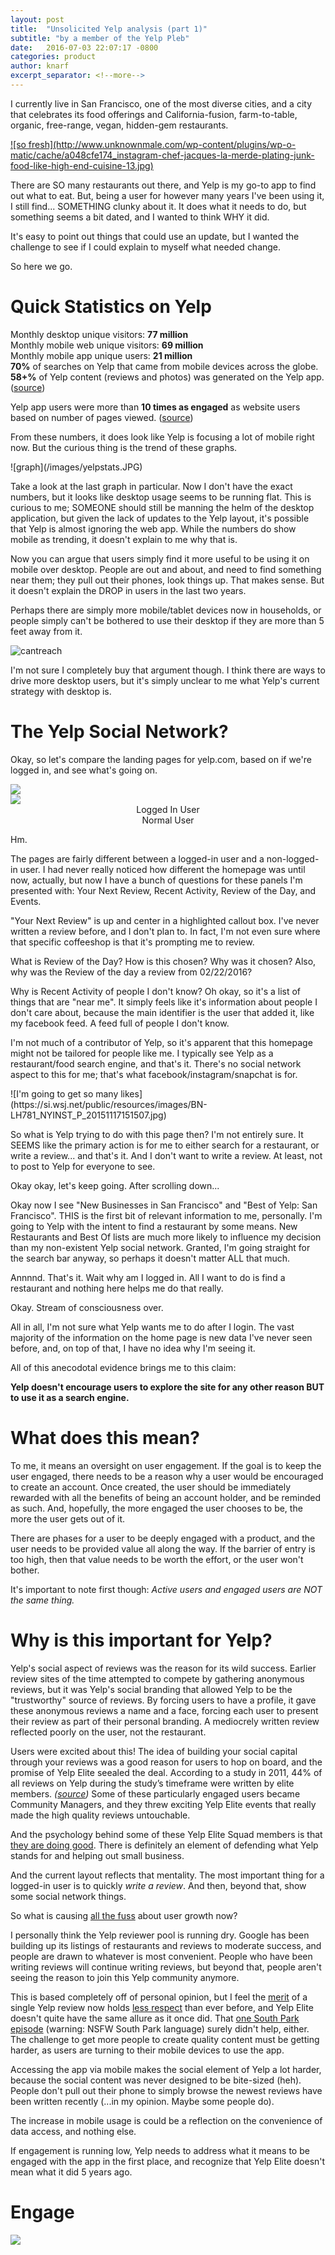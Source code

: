 ```yaml
---
layout: post
title:  "Unsolicited Yelp analysis (part 1)"
subtitle: "by a member of the Yelp Pleb"
date:   2016-07-03 22:07:17 -0800
categories: product
author: knarf
excerpt_separator: <!--more-->
---
```


I currently live in San Francisco, one of the most diverse cities, and a city that celebrates its food offerings and California-fusion, farm-to-table, organic, free-range, vegan, hidden-gem restaurants. 

<a href="#" class="image featured">
![so fresh](http://www.unknownmale.com/wp-content/plugins/wp-o-matic/cache/a048cfe174_instagram-chef-jacques-la-merde-plating-junk-food-like-high-end-cuisine-13.jpg)
</a> 

There are SO many restaurants out there, and Yelp is my go-to app to find out what to eat. But, being a user for however many years I've been using it, I still find... SOMETHING clunky about it.  It does what it needs to do, but something seems a bit dated, and I wanted to think WHY it did. 

It's easy to point out things that could use an update, but I wanted the challenge to see if I could explain to myself what needed change.

So here we go.  

<!--more-->

Quick Statistics on Yelp
========================
Monthly desktop unique visitors: **77 million**  
Monthly mobile web unique visitors: **69 million**  
Monthly mobile app unique users: **21 million**  
**70%** of searches on Yelp that came from mobile devices across the globe.  
**58+%** of Yelp content (reviews and photos) was generated on the Yelp app.  ([source](https://www.yelp.com/factsheet))

Yelp app users were more than **10 times as engaged** as website users based on number of pages viewed.  ([source](http://www.prnewswire.com/news-releases/yelp-announces-fourth-quarter-and-full-year-2015-financial-results-300216659.html))

From these numbers, it does look like Yelp is focusing a lot of mobile right now. But the curious thing is the trend of these graphs. 

<span class="image fit">
![graph](/images/yelpstats.JPG)
</span>

Take a look at the last graph in particular. Now I don't have the exact numbers, but it looks like desktop usage seems to be running flat. This is curious to me; SOMEONE should still be manning the helm of the desktop application, but given the lack of updates to the Yelp layout, it's possible that Yelp is almost ignoring the web app. While the numbers do show mobile as trending, it doesn't explain to me why that is.  

Now you can argue that users simply find it more useful to be using it on mobile over desktop. People are out and about, and need to find something near them; they pull out their phones, look things up.  That makes sense. But it doesn't explain the DROP in users in the last two years. 

Perhaps there are simply more mobile/tablet devices now in households, or people simply can't be bothered to use their desktop if they are more than 5 feet away from it.  

![cantreach](http://www.laughtard.com/wp-content/uploads/2014/11/When-Im-lying-on-the-couch-and-cant-quite-reach-my-phone.gif)

I'm not sure I completely buy that argument though.  I think there are ways to drive more desktop users, but it's simply unclear to me what Yelp's current strategy with desktop is. 

The Yelp Social Network?
========================

Okay, so let's compare the landing pages for yelp.com, based on if we're logged in, and see what's going on. 

<div class="row uniform">
	<div class="6u">
	<span class="image fit"><img src="/images/yelp-home-in.JPG"></span> 
	</div>
	<div class="6u">
	<span class="image fit"><img src="/images/yelp-home-out.JPG"></span>
	</div>
</div>
<div class="row uniform">
	<div class="6u" style="text-align:center;">
	Logged In User
	</div>
	<div class="6u" style="text-align:center;">
	Normal User
	</div>
</div>
<p></p>

Hm. 

The pages are fairly different between a logged-in user and a non-logged-in user.  I had never really noticed how different the homepage was until now, actually, but now I have a bunch of questions for these panels I'm presented with: Your Next Review, Recent Activity, Review of the Day, and Events. 

"Your Next Review" is up and center in a highlighted callout box. I've never written a review before, and I don't plan to. In fact, I'm not even sure where that specific coffeeshop is that it's prompting me to review. 

What is Review of the Day? How is this chosen? Why was it chosen? Also, why was the Review of the day a review from 02/22/2016?  

Why is Recent Activity of people I don't know? Oh okay, so it's a list of things that are "near me".  It simply feels like it's information about people I don't care about, because the main identifier is the user that added it, like my facebook feed. A feed full of people I don't know. 

I'm not much of a contributor of Yelp, so it's apparent that this homepage might not be tailored for people like me. I typically see Yelp as a restaurant/food search engine, and that's it. There's no social network aspect to this for me; that's what facebook/instagram/snapchat is for. 

<span class="image fit">
![I'm going to get so many likes](https://si.wsj.net/public/resources/images/BN-LH781_NYINST_P_20151117151507.jpg)
</span>

So what is Yelp trying to do with this page then?  I'm not entirely sure. It SEEMS like the primary action is for me to either search for a restaurant, or write a review... and that's it. And I don't want to write a review.  At least, not to post to Yelp for everyone to see. 

Okay okay, let's keep going.  After scrolling down...

Okay now I see "New Businesses in San Francisco" and "Best of Yelp: San Francisco". THIS is the first bit of relevant information to me, personally. I'm going to Yelp with the intent to find a restaurant by some means.  New Restaurants and Best Of lists are much more likely to influence my decision than my non-existent Yelp social network.  Granted, I'm going straight for the search bar anyway, so perhaps it doesn't matter ALL that much.

Annnnd. That's it. Wait why am I logged in. All I want to do is find a restaurant and nothing here helps me do that really. 

Okay. Stream of consciousness over. 

All in all, I'm not sure what Yelp wants me to do after I login. The vast majority of the information on the home page is new data I've never seen before, and, on top of that, I have no idea why I'm seeing it. 

All of this anecodotal evidence brings me to this claim:

**Yelp doesn't encourage users to explore the site for any other reason BUT to use it as a search engine.**

What does this mean?
====================

To me, it means an oversight on user engagement. If the goal is to keep the user engaged, there needs to be a reason why a user would be encouraged to create an account. Once created, the user should be immediately rewarded with all the benefits of being an account holder, and be reminded as such.  And, hopefully, the more engaged the user chooses to be, the more the user gets out of it.

There are phases for a user to be deeply engaged with a product, and the user needs to be provided value all along the way. If the barrier of entry is too high, then that value needs to be worth the effort, or the user won't bother. 

It's important to note first though: *Active users and engaged users are NOT the same thing.*

Why is this important for Yelp?
===============================

Yelp's social aspect of reviews was the reason for its wild success. Earlier review sites of the time attempted to compete by gathering anonymous reviews, but it was Yelp's social branding that allowed Yelp to be the "trustworthy" source of reviews. By forcing users to have a profile, it gave these anonymous reviews a name and a face, forcing each user to present their review as part of their personal branding. A mediocrely written review reflected poorly on the user, not the restaurant. 

Users were excited about this! The idea of building your social capital through your reviews was a good reason for users to hop on board, and the promise of Yelp Elite seealed the deal.  According to a study in 2011, 44% of all reviews on Yelp during the study’s timeframe were written by elite members. *([source](http://searchengineland.com/yelp-crushed-citysearch-yahoo-why-google-stealing-yelps-playbook-78623))* Some of these particularly engaged users became Community Managers, and they threw exciting Yelp Elite events that really made the high quality reviews untouchable. 

And the psychology behind some of these Yelp Elite Squad members is that [they are doing good](http://www.bizjournals.com/phoenix/blog/business/2016/03/exclusive-phoenixs-yelp-elite-squad-members-talk.html). There is definitely an element of defending what Yelp stands for and helping out small business. 

And the current layout reflects that mentality. The most important thing for a logged-in user is to quickly *write a review*. And then, beyond that, show some social network things.

So what is causing [all the fuss](http://www.wsj.com/articles/yelp-needs-some-help-1454866219) about user growth now? 

I personally think the Yelp reviewer pool is running dry. Google has been building up its listings of restaurants and reviews to moderate success, and people are drawn to whatever is most convenient.  People who have been writing reviews will continue writing reviews, but beyond that, people aren't seeing the reason to join this Yelp community anymore. 

This is based completely off of personal opinion, but I feel the [merit][merit] of a single Yelp review now holds [less respect][respect] than ever before, and Yelp Elite doesn't quite have the same allure as it once did. That [one South Park episode](https://www.youtube.com/watch?v=nFhDyZ4HFgY) (warning: NSFW South Park language) surely didn't help, either. The challenge to get more people to create quality content must be getting harder, as users are turning to their mobile devices to use the app. 

Accessing the app via mobile makes the social element of Yelp a lot harder, because the social content was never designed to be bite-sized (heh). People don't pull out their phone to simply browse the newest reviews have been written recently (...in my opinion. Maybe some people do). 

The increase in mobile usage is could be a reflection on the convenience of data access, and nothing else. 

If engagement is running low, Yelp needs to address what it means to be engaged with the app in the first place, and recognize that Yelp Elite doesn't mean what it did 5 years ago.  


Engage
======

<div style="width:100%; height:30em; overflow:hidden;">
<span class="image fit">
<img src="http://ecologyofeducation.net/wsite/wp-content/uploads/2012/06/picard-588x448.jpg">
</span>
</div>

So what does it mean to engage a user? From app to app, it's up to the team to decide and optimize on. 

From [this post on knowtify.io](http://blog.knowtify.io/four-steps-for-creating-a-user-engagement-score/), 

> "What is an engaged customer of [our product]?"  
They should answer with something like, "An engaged user of [our product] does X, Y, Z."

So let's take a look at some potential Engagement Activities for Yelp:

* Search for restaurant/business, read reviews.
* Call business through Yelp. 
* Find directions to business through Yelp. 
* View an event
* Log in
* Save a bookmark
* React to (like, compliment) a review
* Modify restaurant/business information
* Start a "Conversation"
* Share a photo
* Write a review

To be honest, I think Yelp has already done a great job in bringing in traffic from the normal users of the site; the ones that are just there to find the information they want and get out are successfully doing just that. 

So if a user only needs to search for a business, call, and find directions to be considered engaged, then perfect. The lurkers are engaged, directly up to the point where they find what they need, and leave.

So what should an engaged user be?  To define that we should first look at what Yelp's ideal user looks like.  Yelp's content is user-generated.  Yelp relies on users to generate new content. It's the community of reviewers that Yelp celebrates, and without engagement from the contributors, Yelp's content atrophies. Perhaps there are studies as to what happens when the community no longer continues to grow; I have no idea what happens. Something tells me, though, as a publically traded company, the market would not look kindly on stagnant growth.

Yelp's goal should be to engage the common user in hopes of converting a user into a reviewer, into an **active contributor to Yelp's ecosystem**, whether that be curating existing Yelp information, sharing a photo, or, ideally, creating new content.  

So how *does* a user go from lurker to a contributing member of Yelp's society?

Contributing to society - Yelp edition
======================================
<span class="image fit">
![community][communitypic]
</span>

Lurkers don't just instantly BECOME power users in a community, especially if the community has been around for some time. There is no magic switch that flips once a user creates an account. Users will create accounts out of curiosity, or if they're forced to. 

A social difficulty curve needs to be addressed when considering how a former lurker evolves into a power user. There should be reasons why a user would want to in the first place.  According to the [1% rule of Internet Culture][internet-culture], 1% of the users of a website actively create new content, 9% modify that content, while 90% lurk. 

Let's break down those Engagement Activities into these user-types. 

| **Activity** | **User type** | **Log in required** | 
|--- | :-: | :-: |
| Search for restaurant/business, read reviews. | Lurker | N |
| Call business through Yelp. | Lurker | N | 
| Find directions to business through Yelp. | Lurker | N |
| View an event | Lurker | N |
| Log in | Curious Lurker |  |
| Save a bookmark | Curious Lurker | Y |
| React to (like, compliment) a review | Modifier | N |
| Modify restaurant information | Modifier | N |
| Start a "Conversation" | Creator | Y |
| Share a photo | Creator | Y |
| Write a review | Creator | Y |

Curiously enough, there are several of these activities that can be done anonymously, which causes users to subconsciously wonder what the point of creating an account is at all, if not to simply give Yelp more data?  What is the value to the *user*?  

The Curious Lurker
==================

According to the 1% rule, 90% are lurkers. These are the users that enjoy using the site for the services that it immediately provides.  In Yelp's case, it's the catalog of restaurants and businesses. They might see the community from the outside, but they might not have stepped their foot in the door quite yet. They simply enjoy the content for what it is, and the lurker's engagement with the product solely lies on how much value the lurker gets out of it. Namely, how easy it is to find what he/she needs, how easy it is to find that restaurant to eat at.

If the goal is to entice the lurker to step inside and begin interacting with the community, there needs to be a reason for the lurker to want to do so.  There needs to be benefits that the lurker can immediately reap while he/she is toying with the idea of being an active member. With new benefits in hand, the user will be more willing to explore the community, and explore all the social aspects.  

This is the [social difficulty curve](https://www.youtube.com/watch?v=QuG7mIpVFc0), which is brought up in game design for online multiplayer games.  Guiding the user, encouraging the user to take the next step when the user feels ready, allowing the user to come to a conclusion himself/herself based on all the pleasant experiences before: these are all methodically designed with the user in mind. In fact, many games eventually fail if they are not designed properly, and online communities are no exception. 

Now obviously, the gamification card has been played out over the last few years, so I'm not necessarily talking badges, achievements, and progress bars.  That would be potentially force feeding the gamification idea to this community. But the abstract idea of "progress" can still be applied. 

In Part 2 I'm going to dive deeper into this idea to see how this might be done.



[communitypic]: https://www.nbc.com/sites/nbcunbc/files/files/styles/1280x720/public/2013_1210_Community_Show_KeyArt_1920x1080_CA_0.jpg
[internet-culture]: https://en.wikipedia.org/wiki/1%25_rule_(Internet_culture)
[merit]: http://www.motherjones.com/environment/2015/08/i-cant-stop-reading-these-one-star-yelp-reviews-national-parks
[respect]: http://insidescoopsf.sfgate.com/blog/2014/09/17/richmond-restaurant-owner-encourages-bad-yelp-reviews/
